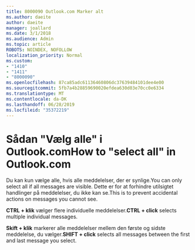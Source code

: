```yaml
---
title: 8000090 Outlook.com Marker alt
ms.author: daeite
author: daeite
manager: joallard
ms.date: 3/1/2018
ms.audience: Admin
ms.topic: article
ROBOTS: NOINDEX, NOFOLLOW
localization_priority: Normal
ms.custom:
- "1410"
- "1411"
- "8000090"
ms.openlocfilehash: 87ca85adc61136460806dc37639484101dee4e00
ms.sourcegitcommit: 5fb7a4b28859690020efdea630d03e70cc0e6334
ms.translationtype: MT
ms.contentlocale: da-DK
ms.lasthandoff: 06/28/2019
ms.locfileid: "35372219"
---
```

# <a name="how-to-select-all-in-outlookcom"></a><span data-ttu-id="e1031-102">Sådan "Vælg alle" i Outlook.com</span><span class="sxs-lookup"><span data-stu-id="e1031-102">How to "select all" in Outlook.com</span></span>

<span data-ttu-id="e1031-103">Du kan kun vælge alle, hvis alle meddelelser, der er synlige.</span><span class="sxs-lookup"><span data-stu-id="e1031-103">You can only select all if all messages are visible.</span></span> <span data-ttu-id="e1031-104">Dette er for at forhindre utilsigtet handlinger på meddelelser, du ikke kan se.</span><span class="sxs-lookup"><span data-stu-id="e1031-104">This is to prevent accidental actions on messages you cannot see.</span></span>

<span data-ttu-id="e1031-105">**CTRL + klik** vælger flere individuelle meddelelser.</span><span class="sxs-lookup"><span data-stu-id="e1031-105">**CTRL + click** selects multiple individual messages.</span></span>

<span data-ttu-id="e1031-106">**Skift + klik** markerer alle meddelelser mellem den første og sidste meddelelse, du vælger.</span><span class="sxs-lookup"><span data-stu-id="e1031-106">**SHIFT + click** selects all messages between the first and last message you select.</span></span>